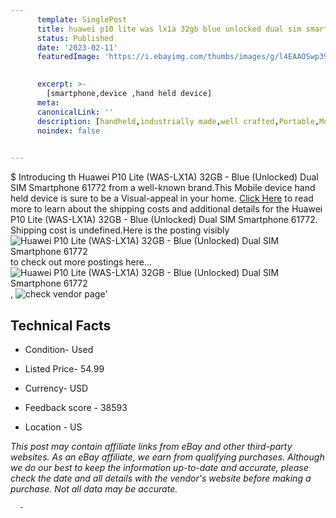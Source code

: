 ```yaml
---
      template: SinglePost
      title: huawei p10 lite was lx1a 32gb blue unlocked dual sim smartphone 61772
      status: Published
      date: '2023-02-11'
      featuredImage: 'https://i.ebayimg.com/thumbs/images/g/l4EAAOSwp39jYrIt/s-l225.jpg'
       

      excerpt: >-
        [smartphone,device ,hand held device]
      meta:
      canonicalLink: ''
      description: [handheld,industrially made,well crafted,Portable,Mobile,Compact,Convenient,Lightweight,Maneuverable,Man-portable,Miniature,Carriable,Hand-held,Light,Holdable,Transportable,Mobile device,Pocket-sized,On-the-go,Wireless,Cordless,Compact size,Convenient size, smartphone,device ,hand held device]
      noindex: false
      

---
```

$
      Introducing th Huawei P10 Lite (WAS-LX1A) 32GB - Blue (Unlocked) Dual SIM Smartphone 61772 from a well-known brand.This Mobile device hand held device is sure to be a Visual-appeal in your home. [Click Here](https://www.ebay.com/itm/134311610829?hash=item1f459889cd%3Ag%3Al4EAAOSwp39jYrIt&mkevt=1&mkcid=1&mkrid=711-53200-19255-0&campid=%253CePNCampaignId%253E&customid=%253CreferenceId%253E&toolid=10049) to read more to learn about the shipping costs and additional details for the Huawei P10 Lite (WAS-LX1A) 32GB - Blue (Unlocked) Dual SIM Smartphone 61772. Shipping cost is undefined.Here is the posting visibly ![Huawei P10 Lite (WAS-LX1A) 32GB - Blue (Unlocked) Dual SIM Smartphone 61772](https://i.ebayimg.com/thumbs/images/g/l4EAAOSwp39jYrIt/s-l225.jpg) to check out more postings here... ![Huawei P10 Lite (WAS-LX1A) 32GB - Blue (Unlocked) Dual SIM Smartphone 61772](https://i.ebayimg.com/images/g/l4EAAOSwp39jYrIt/s-l1600.jpg), ![check vendor page](https://origin-galleryplus.ebayimg.com/ws/web/134311610829_2_0_1/225x225.jpg,https://origin-galleryplus.ebayimg.com/ws/web/134311610829_3_0_1/225x225.jpg,https://origin-galleryplus.ebayimg.com/ws/web/134311610829_4_0_1/225x225.jpg,https://origin-galleryplus.ebayimg.com/ws/web/134311610829_5_0_1/225x225.jpg,https://origin-galleryplus.ebayimg.com/ws/web/134311610829_6_0_1/225x225.jpg,https://origin-galleryplus.ebayimg.com/ws/web/134311610829_7_0_1/225x225.jpg)'

      

 ## Technical Facts 



     
      

 - Condition- Used 


      

 - Listed Price- 54.99 


      

 - Currency- USD 


      

 - Feedback score - 38593 


      

 - Location - US 


      
      

 *_This post may contain affiliate links from eBay and other third-party websites. As an eBay affiliate, we earn from qualifying purchases. Although we do our best to keep the information up-to-date and accurate, please check the date and all details with the vendor's website before making a purchase. Not all data may be accurate._*




      -

